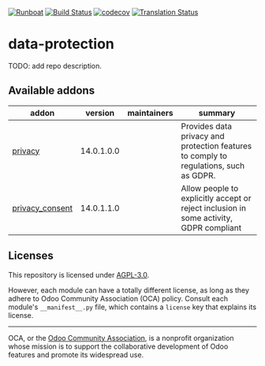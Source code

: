 
[![Runboat](https://img.shields.io/badge/runboat-Try%20me-875A7B.png)](https://runboat.odoo-community.org/builds?repo=OCA/data-protection&target_branch=14.0)
[![Build Status](https://travis-ci.com/OCA/data-protection.svg?branch=14.0)](https://travis-ci.com/OCA/data-protection)
[![codecov](https://codecov.io/gh/OCA/data-protection/branch/14.0/graph/badge.svg)](https://codecov.io/gh/OCA/data-protection)
[![Translation Status](https://translation.odoo-community.org/widgets/data-protection-14-0/-/svg-badge.svg)](https://translation.odoo-community.org/engage/data-protection-14-0/?utm_source=widget)

<!-- /!\ do not modify above this line -->

# data-protection

TODO: add repo description.

<!-- /!\ do not modify below this line -->

<!-- prettier-ignore-start -->

[//]: # (addons)

Available addons
----------------
addon | version | maintainers | summary
--- | --- | --- | ---
[privacy](privacy/) | 14.0.1.0.0 |  | Provides data privacy and protection features to comply to regulations, such as GDPR.
[privacy_consent](privacy_consent/) | 14.0.1.1.0 |  | Allow people to explicitly accept or reject inclusion in some activity, GDPR compliant

[//]: # (end addons)

<!-- prettier-ignore-end -->

## Licenses

This repository is licensed under [AGPL-3.0](LICENSE).

However, each module can have a totally different license, as long as they adhere to Odoo Community Association (OCA)
policy. Consult each module's `__manifest__.py` file, which contains a `license` key
that explains its license.

----
OCA, or the [Odoo Community Association](http://odoo-community.org/), is a nonprofit
organization whose mission is to support the collaborative development of Odoo features
and promote its widespread use.
